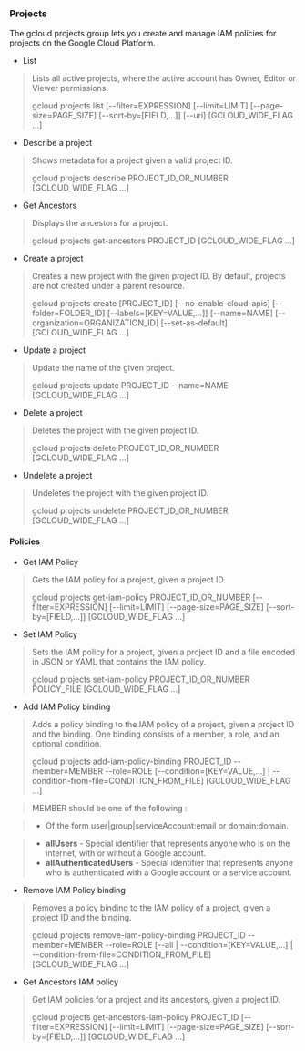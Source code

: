### Projects

The gcloud projects group lets you create and manage IAM policies for projects on the Google Cloud Platform. 

* List 

> Lists all active projects, where the active account has Owner, Editor or Viewer permissions. 
>  
> gcloud projects list [--filter=EXPRESSION] [--limit=LIMIT] [--page-size=PAGE_SIZE] [--sort-by=[FIELD,…]] [--uri] [GCLOUD_WIDE_FLAG …]
>  

* Describe a project

> Shows metadata for a project given a valid project ID.
>  
> gcloud projects describe PROJECT_ID_OR_NUMBER [GCLOUD_WIDE_FLAG …]
>  

* Get Ancestors

> Displays the ancestors for a project.
>  
> gcloud projects get-ancestors PROJECT_ID [GCLOUD_WIDE_FLAG …]
>

* Create a project

> Creates a new project with the given project ID. By default, projects are not created under a parent resource. 
>  
> gcloud projects create [PROJECT_ID] [--no-enable-cloud-apis] [--folder=FOLDER_ID] [--labels=[KEY=VALUE,…]] [--name=NAME] [--organization=ORGANIZATION_ID] [--set-as-default] [GCLOUD_WIDE_FLAG …]
>  

* Update a project

> Update the name of the given project.
>  
> gcloud projects update PROJECT_ID --name=NAME [GCLOUD_WIDE_FLAG …]
> 

* Delete a project

> Deletes the project with the given project ID.
>  
> gcloud projects delete PROJECT_ID_OR_NUMBER [GCLOUD_WIDE_FLAG …]
>  

* Undelete a project

> Undeletes the project with the given project ID.
> 
> gcloud projects undelete PROJECT_ID_OR_NUMBER [GCLOUD_WIDE_FLAG …]
>  


#### Policies

* Get IAM Policy

> Gets the IAM policy for a project, given a project ID.
>  
> gcloud projects get-iam-policy PROJECT_ID_OR_NUMBER [--filter=EXPRESSION] [--limit=LIMIT] [--page-size=PAGE_SIZE] [--sort-by=[FIELD,…]] [GCLOUD_WIDE_FLAG …]

* Set IAM Policy

> Sets the IAM policy for a project, given a project ID and a file encoded in JSON or YAML that contains the IAM policy.
>  
> gcloud projects set-iam-policy PROJECT_ID_OR_NUMBER POLICY_FILE [GCLOUD_WIDE_FLAG …]
> 

* Add IAM Policy binding

> Adds a policy binding to the IAM policy of a project, given a project ID and the binding. One binding consists of a member, a role, and an optional condition.
>  
> gcloud projects add-iam-policy-binding PROJECT_ID --member=MEMBER --role=ROLE [--condition=[KEY=VALUE,…]     | --condition-from-file=CONDITION_FROM_FILE] [GCLOUD_WIDE_FLAG …]

> MEMBER should be one of the following :

> - Of the form user|group|serviceAccount:email or domain:domain.

> - **allUsers** - Special identifier that represents anyone who is on the internet, with or without a Google account.
> - **allAuthenticatedUsers** - Special identifier that represents anyone who is authenticated with a Google account or a service account.
> 

* Remove IAM Policy binding

> Removes a policy binding to the IAM policy of a project, given a project ID and the binding. 
> 
> gcloud projects remove-iam-policy-binding PROJECT_ID --member=MEMBER --role=ROLE [--all     | --condition=[KEY=VALUE,…]     | --condition-from-file=CONDITION_FROM_FILE] [GCLOUD_WIDE_FLAG …]
>

* Get Ancestors IAM policy

> Get IAM policies for a project and its ancestors, given a project ID.
> 
> gcloud projects get-ancestors-iam-policy PROJECT_ID [--filter=EXPRESSION] [--limit=LIMIT] [--page-size=PAGE_SIZE] [--sort-by=[FIELD,…]] [GCLOUD_WIDE_FLAG …]
>  


